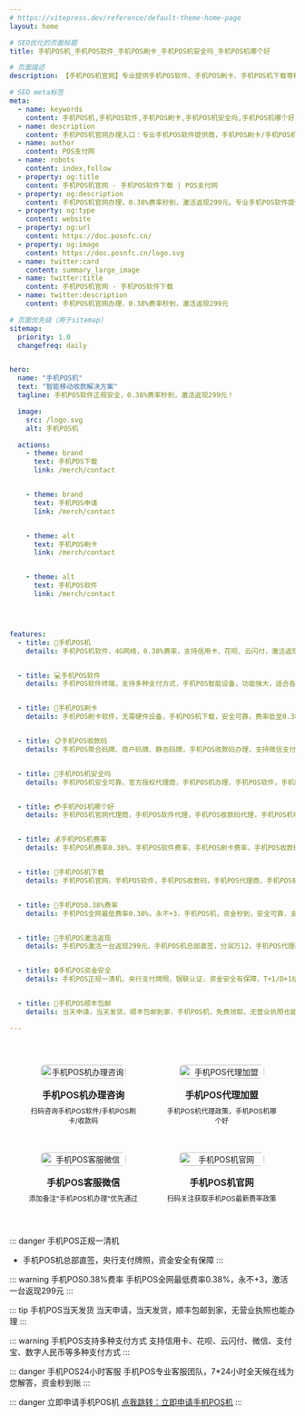 ```yaml
---
# https://vitepress.dev/reference/default-theme-home-page
layout: home

# SEO优化的页面标题
title: 手机POS机_手机POS软件_手机POS刷卡_手机POS机安全吗_手机POS机哪个好

# 页面描述
description: 【手机POS机官网】专业提供手机POS软件、手机POS刷卡、手机POS机下载等移动收款设备办理服务，支持数字经营、聚合支付、收钱码等多元化支付解决方案，手机POS机费率低，银联正规认证，安全可靠

# SEO meta标签
meta:
  - name: keywords
    content: 手机POS机,手机POS软件,手机POS刷卡,手机POS机安全吗,手机POS机哪个好,手机POS机费率,手机POS机下载,手机POS机办理,手机POS移动收款,手机POS码牌收款,手机POS0.38%费率,手机POS总部直签,手机POS激活返现,手机POS一清机,手机POS智能终端,手机POS聚合支付,手机POS商户收款码,手机POS刷卡机办理,手机POS移动支付,手机POS银联认证
  - name: description
    content: 手机POS机官网办理入口：专业手机POS软件提供商，手机POS刷卡/手机POS机下载/手机POS机费率随心选，0.38%费率永不+3，激活一台返299元，支持信用卡、微信、支付宝、数字人民币，个人/商户均可在线申请，手机POS机安全可靠，顺丰包邮当天发货！
  - name: author
    content: POS支付网
  - name: robots
    content: index,follow
  - property: og:title
    content: 手机POS机官网 - 手机POS软件下载 | POS支付网
  - property: og:description
    content: 手机POS机官网办理，0.38%费率秒到，激活返现299元。专业手机POS软件提供商，手机POS刷卡/手机POS机下载/手机POS机费率随心选，支持信用卡、微信、支付宝、数字人民币
  - property: og:type
    content: website
  - property: og:url
    content: https://doc.posnfc.cn/
  - property: og:image
    content: https://doc.posnfc.cn/logo.svg
  - name: twitter:card
    content: summary_large_image
  - name: twitter:title
    content: 手机POS机官网 - 手机POS软件下载
  - name: twitter:description
    content: 手机POS机官网办理，0.38%费率秒到，激活返现299元

# 页面优先级（用于sitemap）
sitemap:
  priority: 1.0
  changefreq: daily


hero:
  name: "手机POS机"
  text: "智能移动收款解决方案"
  tagline: 手机POS软件正规安全，0.38%费率秒到，激活返现299元！

  image:
    src: /logo.svg
    alt: 手机POS机

  actions:
    - theme: brand
      text: 手机POS下载
      link: /merch/contact


    - theme: brand
      text: 手机POS申请
      link: /merch/contact


    - theme: alt
      text: 手机POS刷卡
      link: /merch/contact


    - theme: alt
      text: 手机POS软件
      link: /merch/contact




features:
  - title: 📱手机POS机
    details: 手机POS机软件，4G网络，0.38%费率，支持信用卡、花呗、云闪付，激活返现299元，个人/商户均可申请


  - title: 💻手机POS软件
    details: 手机POS软件终端，支持多种支付方式，手机POS智能设备，功能强大，适合各类商户场景


  - title: 📱手机POS刷卡
    details: 手机POS刷卡软件，无需硬件设备，手机POS机下载，安全可靠，费率低至0.38%，支持信用卡刷卡


  - title: 📋手机POS收款码
    details: 手机POS聚合码牌、商户码牌、静态码牌，手机POS收款码办理，支持微信支付宝，无营业执照也能申请


  - title: 🏦手机POS机安全吗
    details: 手机POS机安全可靠，官方授权代理商，手机POS机办理，手机POS软件，手机POS收款码，0.38%费率，总部直签，激活返现


  - title: 💳手机POS机哪个好
    details: 手机POS机官网代理商，手机POS软件代理，手机POS收款码代理，手机POS机哪个好政策，费率0.38%，手机POS机下载


  - title: 💰手机POS机费率
    details: 手机POS机费率0.38%，手机POS软件费率，手机POS刷卡费率，手机POS收款码费率，手机POS代理政策，费率低，激活返现


  - title: 📱手机POS机下载
    details: 手机POS机官网，手机POS软件，手机POS收款码，手机POS代理商，手机POS机下载，手机POS费率，激活返现政策


  - title: 💸手机POS0.38%费率
    details: 手机POS全网最低费率0.38%，永不+3，手机POS机，资金秒到，安全可靠，支持多种支付方式


  - title: 🎁手机POS激活返现
    details: 手机POS激活一台返现299元，手机POS机总部直签，分润万12，手机POS代理政策优惠，支持个人/商户申请


  - title: 🔒手机POS资金安全
    details: 手机POS正规一清机，央行支付牌照，银联认证，资金安全有保障，T+1/D+1结算，24小时专业客服


  - title: 🚚手机POS顺丰包邮
    details: 当天申请，当天发货，顺丰包邮到家，手机POS机，免费领取，无营业执照也能办理

---
```


<div class="qrcode-container">  <div class="qrcode-card">
    <img src="/images/qq.png" alt="手机POS机办理咨询" class="qrcode-image">
    <div class="qrcode-content">
      <h3>手机POS机办理咨询</h3>
      <p>扫码咨询手机POS软件/手机POS刷卡/收款码</p>
    </div>
  </div>

  <div class="qrcode-card">
    <img src="/images/qqq.png" alt="手机POS代理加盟" class="qrcode-image">
    <div class="qrcode-content">
      <h3>手机POS代理加盟</h3>
      <p>手机POS机代理政策，手机POS机哪个好</p>
    </div>
  </div>

  <div class="qrcode-card">
    <img src="/images/wx.png" alt="手机POS客服微信" class="qrcode-image">
    <div class="qrcode-content">
      <h3>手机POS客服微信</h3>
      <p>添加备注"手机POS机办理"优先通过</p>
    </div>
  </div>

  <div class="qrcode-card">
    <img src="/images/gzh.jpg" alt="手机POS机官网" class="qrcode-image">
    <div class="qrcode-content">
      <h3>手机POS机官网</h3>
      <p>扫码关注获取手机POS最新费率政策</p>
    </div>
  </div>
</div>

<style>
.qrcode-container {
  display: grid;
  grid-template-columns: repeat(auto-fit, minmax(250px, 1fr));
  gap: 24px;
  margin: 40px auto;
  max-width: 1400px;
  padding: 0 20px;
}

.qrcode-card {
  background: var(--vp-c-bg-soft);
  border-radius: 12px;
  padding: 24px;
  text-align: center;
  transition: all 0.3s ease;
  border: 1px solid var(--vp-c-divider);
  display: flex;
  flex-direction: column;
  align-items: center;
}

.qrcode-card:hover {
  transform: translateY(-5px);
  box-shadow: var(--vp-shadow-2);
  border-color: var(--vp-c-brand);
}

.qrcode-image {
  width: 100%;
  max-width: 200px;
  border-radius: 8px;
  margin-bottom: 16px;
}

.qrcode-content h3 {
  margin: 0;
  font-size: 18px;
  font-weight: 600;
  color: var(--vp-c-text-1);
}

.qrcode-content p {
  margin: 8px 0 0;
  font-size: 14px;
  color: var(--vp-c-text-2);
}

@media (max-width: 1024px) {
  .qrcode-container {
    grid-template-columns: repeat(2, 1fr);
    gap: 16px;
    padding: 0 16px;
  }

  .qrcode-card {
    padding: 16px;
  }

  .qrcode-image {
    max-width: 150px;
  }

  .qrcode-content h3 {
    font-size: 16px;
  }

  .qrcode-content p {
    font-size: 12px;
  }
}

@media (max-width: 768px) {
  .qrcode-container {
    gap: 12px;
    padding: 0 12px;
  }

  .qrcode-card {
    padding: 12px;
  }

  .qrcode-image {
    max-width: 120px;
  }
}
</style>


::: danger 手机POS正规一清机
- 手机POS机总部直签，央行支付牌照，资金安全有保障
:::

::: warning 手机POS0.38%费率
手机POS全网最低费率0.38%，永不+3，激活一台返现299元
:::

::: tip 手机POS当天发货
当天申请，当天发货，顺丰包邮到家，无营业执照也能办理
:::

::: warning 手机POS支持多种支付方式
支持信用卡、花呗、云闪付、微信、支付宝、数字人民币等多种支付方式
:::

::: danger 手机POS24小时客服
手机POS专业客服团队，7*24小时全天候在线为您解答，资金秒到账
:::


::: danger 立即申请手机POS机
 [点我跳转：立即申请手机POS机](https://merch.PaYphp.cn)
 :::
